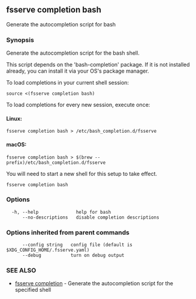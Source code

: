## fsserve completion bash

Generate the autocompletion script for bash

### Synopsis

Generate the autocompletion script for the bash shell.

This script depends on the 'bash-completion' package.
If it is not installed already, you can install it via your OS's package manager.

To load completions in your current shell session:

	source <(fsserve completion bash)

To load completions for every new session, execute once:

#### Linux:

	fsserve completion bash > /etc/bash_completion.d/fsserve

#### macOS:

	fsserve completion bash > $(brew --prefix)/etc/bash_completion.d/fsserve

You will need to start a new shell for this setup to take effect.


```
fsserve completion bash
```

### Options

```
  -h, --help              help for bash
      --no-descriptions   disable completion descriptions
```

### Options inherited from parent commands

```
      --config string   config file (default is $XDG_CONFIG_HOME/.fsserve.yaml)
      --debug           turn on debug output
```

### SEE ALSO

* [fsserve completion](fsserve_completion.md)	 - Generate the autocompletion script for the specified shell

